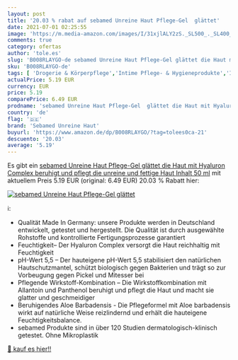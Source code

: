```yaml
---
layout: post
title: '20.03 % rabat auf sebamed Unreine Haut Pflege-Gel  glättet'
date: 2021-07-01 02:25:55
image: 'https://m.media-amazon.com/images/I/31xjlALY2zS._SL500_._SL400_.jpg'
comments: true
category: ofertas
author: 'tole.es'
slug: 'B008RLAYGO-de sebamed Unreine Haut Pflege-Gel glättet die Haut mit...'
sku: 'B008RLAYGO-de'
tags: [ 'Drogerie & Körperpflege','Intime Pflege- & Hygieneprodukte','Intimpflege','sebamed unreine haut', ]
actualPrice: 5.19 EUR
currency: EUR
price: 5.19
comparePrice: 6.49 EUR
prodname: 'sebamed Unreine Haut Pflege-Gel  glättet die Haut mit Hyaluron Complex  beruhigt und pflegt die unreine und fettige Haut  Inhalt 50 ml'
country: 'de'
flag: '🇩🇪'
brand: 'Sebamed Unreine Haut'
buyurl: 'https://www.amazon.de/dp/B008RLAYGO/?tag=tolees0ca-21'
descuento: '20.03'
average: '5.19'
---
```


Es gibt ein [sebamed Unreine Haut Pflege-Gel  glättet die Haut mit Hyaluron Complex  beruhigt und pflegt die unreine und fettige Haut  Inhalt 50 ml](https://www.amazon.de/dp/B008RLAYGO/?tag=tolees0ca-21) mit aktuellem Preis 5.19 EUR (original: 6.49 EUR) 20.03 % Rabatt hier:

[![sebamed Unreine Haut Pflege-Gel  glättet](https://m.media-amazon.com/images/I/31xjlALY2zS._SL500_._SL400_.jpg)](https://www.amazon.de/dp/B008RLAYGO/?tag=tolees0ca-21)

ℹ️:

- Qualität Made In Germany: unsere Produkte werden in Deutschland entwickelt, getestet und hergestellt. Die Qualität ist durch ausgewählte Rohstoffe und kontrollierte Fertigungsprozesse garantiert
- Feuchtigkeit– Der Hyaluron Complex versorgt die Haut reichhaltig mit Feuchtigkeit
- pH-Wert 5,5 – Der hauteigene pH-Wert 5,5 stabilisiert den natürlichen Hautschutzmantel, schützt biologisch gegen Bakterien und trägt so zur Vorbeugung gegen Pickel und Mitesser bei
- Pflegende Wirkstoff-Kombination – Die Wirkstoffkombination mit Allantoin und Panthenol beruhigt und pflegt die Haut und macht sie glatter und geschmeidiger
- Beruhigendes Aloe Barbadensis - Die Pflegeformel mit Aloe barbadensis wirkt auf natürliche Weise reizlindernd und erhält die hauteigene Feuchtigkeitsbalance.
- sebamed Produkte sind in über 120 Studien dermatologisch-klinisch getestet. Ohne Mikroplastik

[🛒 kauf es hier!!](https://www.amazon.de/dp/B008RLAYGO/?tag=tolees0ca-21)
